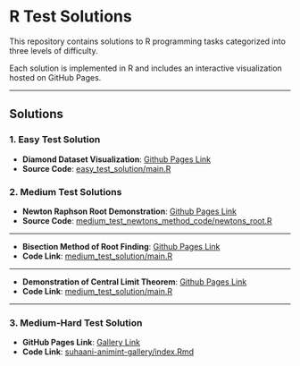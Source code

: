 # R Test Solutions

This repository contains solutions to R programming tasks categorized into three levels of difficulty.

Each solution is implemented in R and includes an interactive visualization hosted on GitHub Pages.

---

## Solutions

### 1. Easy Test Solution
- **Diamond Dataset Visualization**: [Github Pages Link](https://suhaani-agarwal.github.io/r/easy_test_solution2/index.html)
- **Source Code**: [easy_test_solution/main.R](https://github.com/suhaani-agarwal/r/tree/main/easy_test_solution2)

### 2. Medium Test Solutions
- **Newton Raphson Root Demonstration**: [Github Pages Link](https://suhaani-agarwal.github.io/r/newton_raphson_method/index.html)
- **Source Code**: [medium_test_newtons_method_code/newtons_root.R](https://github.com/suhaani-agarwal/r/tree/main/medium_test_newtons_method_code/newtons_root.r)

---

- **Bisection Method of Root Finding**: [Github Pages Link](https://suhaani-agarwal.github.io/r/bisection_method/index.html)
- **Code Link**: [medium_test_solution/main.R](https://github.com/suhaani-agarwal/r/tree/main/bisection_method)

---

- **Demonstration of Central Limit Theorem**: [Github Pages Link](https://suhaani-agarwal.github.io/r/clt_animation/index.html)
- **Code Link**: [medium_test_solution/main.R](https://github.com/suhaani-agarwal/r/tree/main/r/medium_test_centrallimit_code)

---

### 3. Medium-Hard Test Solution
- **GitHub Pages Link**: [Gallery Link](https://suhaani-agarwal.github.io/suhaani-animint-gallery/index.html)
- **Code Link**: [suhaani-animint-gallery/index.Rmd](https://github.com/suhaani-agarwal/suhaani-animint-gallery/blob/main/index.Rmd)

